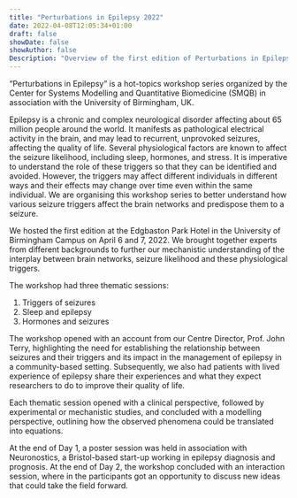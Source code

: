 ```yaml
---
title: "Perturbations in Epilepsy 2022"
date: 2022-04-08T12:05:34+01:00
draft: false
showDate: false
showAuthor: false
Description: "Overview of the first edition of Perturbations in Epilepsy workshop"
---
```

“Perturbations in Epilepsy” is a hot-topics workshop series organized by the Center for Systems Modelling and Quantitative Biomedicine (SMQB) in association with the University of Birmingham, UK.

Epilepsy is a chronic and complex neurological disorder affecting about 65 million people around the world. It manifests as pathological electrical activity in the brain, and may lead to recurrent, unprovoked seizures, affecting the quality of life. Several physiological factors are known to affect the seizure likelihood, including sleep, hormones, and stress. It is imperative to understand the role of these triggers so that they can be identified and avoided. However, the triggers may affect different individuals in different ways and their effects may change over time even within the same individual. We are organising this workshop series to better understand how various seizure triggers affect the brain networks and predispose them to a seizure.

We hosted the first edition at the Edgbaston Park Hotel in the University of Birmingham Campus on April 6 and 7, 2022. We brought together experts from different backgrounds to further our mechanistic understanding of the interplay between brain networks, seizure likelihood and these physiological triggers.

The workshop had three thematic sessions: 
1.	Triggers of seizures
2.	Sleep and epilepsy
3.	Hormones and seizures

The workshop opened with an account from our Centre Director, Prof. John Terry, highlighting the need for establishing the relationship between seizures and their triggers and its impact in the management of epilepsy in a community-based setting. Subsequently, we also had patients with lived experience of epilepsy share their experiences and what they expect researchers to do to improve their quality of life.

Each thematic session opened with a clinical perspective, followed by experimental or mechanistic studies, and concluded with a modelling perspective, outlining how the observed phenomena could be translated into equations.

At the end of Day 1, a poster session was held in association with Neuronostics, a Bristol-based start-up working in epilepsy diagnosis and prognosis. At the end of Day 2, the workshop concluded with an interaction session, where in the participants got an opportunity to discuss new ideas that could take the field forward.